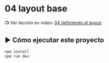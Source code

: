 # 04 layout base

📺 Ver lección en video: [04 definiendo el layout](https://www.lemoncode.tv/curso/tutorial-astro-desde-cero/leccion/astro-layouts)

## ▶️ Cómo ejecutar este proyecto

```bash
npm install
npm run dev
```